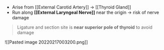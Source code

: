 - Arise from [[External Carotid Artery]] → [[Thyroid Gland]]
- Run along **[[External Laryngeal Nerve]]** near the origin → risk of nerve damage
> Ligature and section site is **near superior pole of thyroid** to avoid damage 

![[Pasted image 20220217003200.png]]

